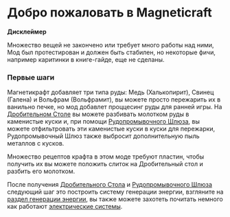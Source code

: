 # Добро пожаловать в Magneticraft

**Дисклеймер**

Множество вещей не закончено или требует много работы над ними, 
Мод был протестирован и должен быть стабилен, но некоторые фичи, например каритинки в книге-гайде, еще не сделаны.

### Первые шаги

Магнетикрафт добавляет три типа руды: Медь (Халькопирит), Свинец (Галена) и Вольфрам (Вольфрамит), 
вы можете просто пережарить их в ванильно печке,
но мод добавлет проццесинг руды для ранней игры. На [Дробительном Столе](machines/processing_machines/1-crushing-table.md) вы можете разбивать молотком руды в каменистые куски и, при помощи [Рудопромывочного Шлюза](machines/processing_machines/2-sluice-box.md), вы можете отфильтровать эти каменистые куски в куски для пережарки, Рудопромывочный Шлюз также выбросит дополнительную пыль металлов с кусков.

Множество рецептов крафта в этом моде требуют пластин, чтобы получить их вы можете положить слиток на Дробительный стол и разбить его молотком.
 
После получения [Дробительного Стола](machines/processing_machines/1-crushing-table.md) и [Рудопромывочного Шлюза](machines/processing_machines/2-sluice-box.md) следующий
шаг это построить систему генерации энергии, взгляните на [раздел генерации энергии](machines/1-generators.md), 
вы также можете захотеть почитать немного как работают [электрические системы](6-electricity.md).
